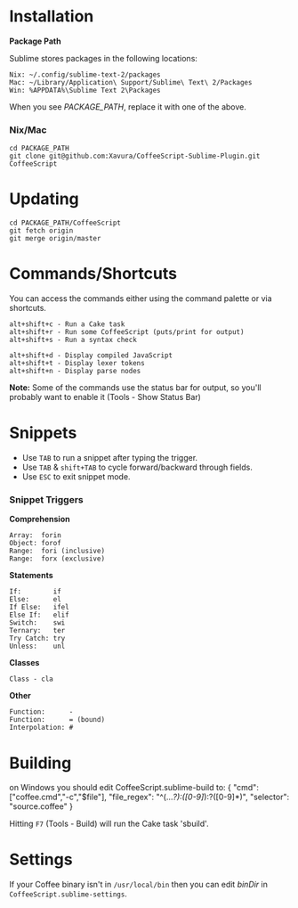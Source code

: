 # Installation

**Package Path**

Sublime stores packages in the following locations:

	Nix: ~/.config/sublime-text-2/packages
	Mac: ~/Library/Application\ Support/Sublime\ Text\ 2/Packages
	Win: %APPDATA%\Sublime Text 2\Packages

When you see *PACKAGE_PATH*, replace it with one of the above.

### Nix/Mac

	cd PACKAGE_PATH
	git clone git@github.com:Xavura/CoffeeScript-Sublime-Plugin.git CoffeeScript

# Updating

	cd PACKAGE_PATH/CoffeeScript
	git fetch origin
	git merge origin/master

# Commands/Shortcuts

You can access the commands either using the command palette or via shortcuts.

	alt+shift+c - Run a Cake task
	alt+shift+r - Run some CoffeeScript (puts/print for output)
	alt+shift+s - Run a syntax check

	alt+shift+d - Display compiled JavaScript
	alt+shift+t - Display lexer tokens
	alt+shift+n - Display parse nodes

**Note:** Some of the commands use the status bar for output, so you'll probably want to enable it (Tools - Show Status Bar)

# Snippets

- Use `TAB` to run a snippet after typing the trigger.
- Use `TAB` & `shift+TAB` to cycle forward/backward through fields.
- Use `ESC` to exit snippet mode.

### Snippet Triggers

**Comprehension**

	Array:  forin
	Object: forof
	Range:  fori (inclusive)
	Range:  forx (exclusive)

**Statements**

	If:        if
	Else:      el
	If Else:   ifel
	Else If:   elif
	Switch:    swi
	Ternary:   ter
	Try Catch: try
	Unless:    unl

**Classes**

	Class - cla

**Other**

	Function:      -
	Function:      = (bound)
	Interpolation: #

# Building

on Windows you should edit CoffeeScript.sublime-build to:
{
    "cmd": ["coffee.cmd","-c","$file"],
    "file_regex": "^(...*?):([0-9]*):?([0-9]*)",
    "selector": "source.coffee"
}

Hitting `F7` (Tools - Build) will run the Cake task 'sbuild'.

# Settings

If your Coffee binary isn't in `/usr/local/bin` then you can edit *binDir* in `CoffeeScript.sublime-settings`.

